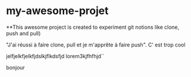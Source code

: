 # my-awesome-projet

\*\*This awesome project is created to experiment git notions like clone, push and pull)

"J'ai réussi à faire clone, pull et je m'apprête à faire push".
C' est trop cool

jelfjelkfjelkfjdslkjflkdsfjd
lorem3kjfhfhjd``

bonjour
